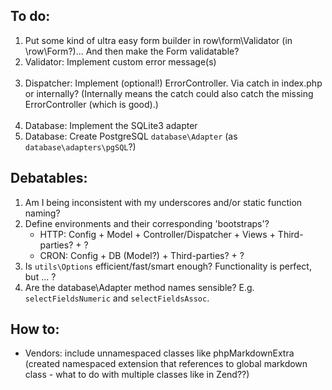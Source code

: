 
To do:
------

1. Put some kind of ultra easy form builder in row\form\Validator (in \row\Form?)... And then make the Form validatable?
4. Validator: Implement custom error message(s)<br><br>
6. Dispatcher: Implement (optional!) ErrorController. Via catch in index.php or internally? (Internally means the catch could also catch the missing ErrorController (which is good).)<br><br>
8. Database: Implement the SQLite3 adapter
8. Database: Create PostgreSQL `database\Adapter` (as `database\adapters\pgSQL`?)


Debatables:
-----------

1. Am I being inconsistent with my underscores and/or static function naming?
1. Define environments and their corresponding 'bootstraps'?
    - HTTP: Config + Model + Controller/Dispatcher + Views + Third-parties? + ?
    - CRON: Config + DB (Model?) + Third-parties? + ?
3. Is `utils\Options` efficient/fast/smart enough? Functionality is perfect, but ... ?
4. Are the database\Adapter method names sensible? E.g. `selectFieldsNumeric` and `selectFieldsAssoc`.


How to:
-------

* Vendors: include unnamespaced classes like phpMarkdownExtra (created namespaced extension that references to global markdown class - what to do with multiple classes like in Zend??)
